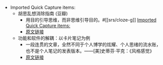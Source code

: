 - Imported Quick Capture items:
    - 胡思乱想消除指南 (豆瓣)
        - 用目的引导思维，而非思维引导目的。#[[srs/cloze-g]]
[Imported Quick Capture items:](https://roamresearch.com/#/app/xinyiheng/page/M8CmXuWM8)
        - [原文链接](https://book.douban.com/subject/36221918/)
    - 功能和软件的解耦：以卡片笔记为例
        - 一段连贯的文章，全然不同于个人博学的炫耀、个人思绪的流水账，也不是个人笔记的发表版本。——[美]史蒂芬·平克：《风格感觉》
        - [原文链接](https://utgd.net/article/20159)
